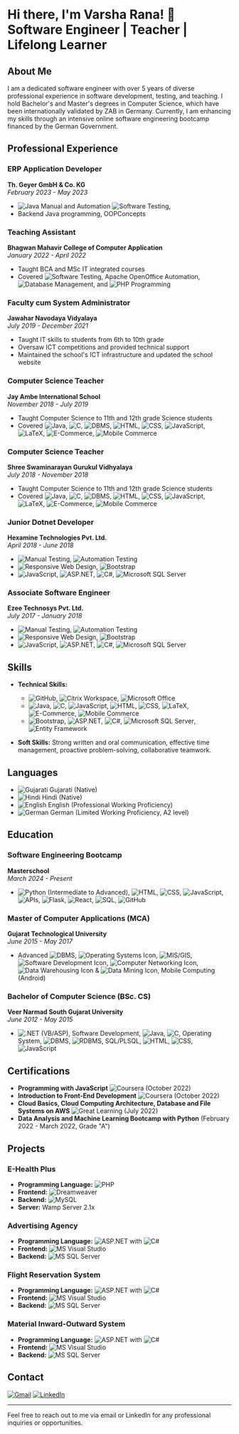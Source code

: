 # Hi there, I'm Varsha Rana! 👋  Software Engineer | Teacher | Lifelong Learner

## About Me
I am a dedicated software engineer with over 5 years of diverse professional experience in software development, testing, and teaching. I hold Bachelor's and Master's degrees in Computer Science, which have been internationally validated by ZAB in Germany. Currently, I am enhancing my skills through an intensive online software engineering bootcamp financed by the German Government.

## Professional Experience
### ERP Application Developer
**Th. Geyer GmbH & Co. KG**  
*February 2023 - May 2023*  
- ![Java](https://img.shields.io/badge/-Java-007396?style=flat&logo=java&logoColor=white) Manual and Automation ![Software Testing](https://img.shields.io/badge/-Software%20Testing-6DB33F?style=flat&logo=checkmarx&logoColor=white),
- Backend Java programming, OOPConcepts

### Teaching Assistant
**Bhagwan Mahavir College of Computer Application**  
*January 2022 - April 2022*  
- Taught BCA and MSc IT integrated courses
- Covered ![Software Testing](https://img.shields.io/badge/-Software%20Testing-6DB33F?style=flat&logo=checkmarx&logoColor=white), Apache OpenOffice Automation, ![Database Management](https://img.shields.io/badge/-DBMS-003B57?style=flat&logo=databricks&logoColor=white), and ![PHP](https://img.shields.io/badge/-PHP-777BB4?style=flat&logo=php&logoColor=white) Programming

### Faculty cum System Administrator
**Jawahar Navodaya Vidyalaya**  
*July 2019 - December 2021*  
- Taught IT skills to students from 6th to 10th grade
- Oversaw ICT competitions and provided technical support
- Maintained the school's ICT infrastructure and updated the school website

### Computer Science Teacher
**Jay Ambe International School**  
*November 2018 - July 2019*  
- Taught Computer Science to 11th and 12th grade Science students
- Covered ![Java](https://img.shields.io/badge/-Java-007396?style=flat&logo=java&logoColor=white), ![C](https://img.shields.io/badge/-C-A8B9CC?style=flat&logo=c&logoColor=white), ![DBMS](https://img.shields.io/badge/-DBMS-003B57?style=flat&logo=databricks&logoColor=white), ![HTML](https://img.shields.io/badge/-HTML-E34F26?style=flat&logo=html5&logoColor=white), ![CSS](https://img.shields.io/badge/-CSS-1572B6?style=flat&logo=css3&logoColor=white), ![JavaScript](https://img.shields.io/badge/-JavaScript-F7DF1E?style=flat&logo=javascript&logoColor=white), ![LaTeX](https://img.shields.io/badge/-LaTeX-008080?style=flat&logo=latex&logoColor=white), ![E-Commerce](https://img.shields.io/badge/-E--Commerce-00A99D?style=flat&logo=shopify&logoColor=white), ![Mobile Commerce](https://img.shields.io/badge/-Mobile%20Commerce-00A99D?style=flat&logo=shopify&logoColor=white)

### Computer Science Teacher
**Shree Swaminarayan Gurukul Vidhyalaya**  
*July 2018 - November 2018*  
- Taught Computer Science to 11th and 12th grade Science students
- Covered ![Java](https://img.shields.io/badge/-Java-007396?style=flat&logo=java&logoColor=white), ![C](https://img.shields.io/badge/-C-A8B9CC?style=flat&logo=c&logoColor=white), ![DBMS](https://img.shields.io/badge/-DBMS-003B57?style=flat&logo=databricks&logoColor=white), ![HTML](https://img.shields.io/badge/-HTML-E34F26?style=flat&logo=html5&logoColor=white), ![CSS](https://img.shields.io/badge/-CSS-1572B6?style=flat&logo=css3&logoColor=white), ![JavaScript](https://img.shields.io/badge/-JavaScript-F7DF1E?style=flat&logo=javascript&logoColor=white), ![LaTeX](https://img.shields.io/badge/-LaTeX-008080?style=flat&logo=latex&logoColor=white), ![E-Commerce](https://img.shields.io/badge/-E--Commerce-00A99D?style=flat&logo=shopify&logoColor=white), ![Mobile Commerce](https://img.shields.io/badge/-Mobile%20Commerce-00A99D?style=flat&logo=shopify&logoColor=white)

### Junior Dotnet Developer
**Hexamine Technologies Pvt. Ltd.**  
*April 2018 - June 2018*  
- ![Manual Testing](https://img.shields.io/badge/-Manual%20Testing-007396?style=flat&logo=checkmarx&logoColor=white), ![Automation Testing](https://img.shields.io/badge/-Automation%20Testing-6DB33F?style=flat&logo=checkmarx&logoColor=white)
- ![Responsive Web Design](https://img.shields.io/badge/-Responsive%20Web%20Design-1572B6?style=flat&logo=css3&logoColor=white), ![Bootstrap](https://img.shields.io/badge/-Bootstrap-563D7C?style=flat&logo=bootstrap&logoColor=white)
- ![JavaScript](https://img.shields.io/badge/-JavaScript-F7DF1E?style=flat&logo=javascript&logoColor=white), ![ASP.NET](https://img.shields.io/badge/-ASP.NET-512BD4?style=flat&logo=dot-net&logoColor=white), ![C#](https://img.shields.io/badge/-C%23-239120?style=flat&logo=c-sharp&logoColor=white), ![Microsoft SQL Server](https://img.shields.io/badge/-SQL%20Server-CC2927?style=flat&logo=microsoft-sql-server&logoColor=white)

### Associate Software Engineer
**Ezee Technosys Pvt. Ltd.**  
*July 2017 - January 2018*  
- ![Manual Testing](https://img.shields.io/badge/-Manual%20Testing-007396?style=flat&logo=checkmarx&logoColor=white), ![Automation Testing](https://img.shields.io/badge/-Automation%20Testing-6DB33F?style=flat&logo=checkmarx&logoColor=white)
- ![Responsive Web Design](https://img.shields.io/badge/-Responsive%20Web%20Design-1572B6?style=flat&logo=css3&logoColor=white), ![Bootstrap](https://img.shields.io/badge/-Bootstrap-563D7C?style=flat&logo=bootstrap&logoColor=white)
- ![JavaScript](https://img.shields.io/badge/-JavaScript-F7DF1E?style=flat&logo=javascript&logoColor=white), ![ASP.NET](https://img.shields.io/badge/-ASP.NET-512BD4?style=flat&logo=dot-net&logoColor=white), ![C#](https://img.shields.io/badge/-C%23-239120?style=flat&logo=c-sharp&logoColor=white), ![Microsoft SQL Server](https://img.shields.io/badge/-SQL%20Server-CC2927?style=flat&logo=microsoft-sql-server&logoColor=white)

## Skills
- **Technical Skills:** 
  - ![GitHub](https://img.shields.io/badge/-GitHub-181717?style=flat&logo=github&logoColor=white), ![Citrix Workspace](https://img.shields.io/badge/-Citrix%20Workspace-452170?style=flat&logo=citrix&logoColor=white), ![Microsoft Office](https://img.shields.io/badge/-Microsoft%20Office-D83B01?style=flat&logo=microsoft-office&logoColor=white)
  - ![Java](https://img.shields.io/badge/-Java-007396?style=flat&logo=java&logoColor=white), ![C](https://img.shields.io/badge/-C-A8B9CC?style=flat&logo=c&logoColor=white), ![JavaScript](https://img.shields.io/badge/-JavaScript-F7DF1E?style=flat&logo=javascript&logoColor=white), ![HTML](https://img.shields.io/badge/-HTML-E34F26?style=flat&logo=html5&logoColor=white), ![CSS](https://img.shields.io/badge/-CSS-1572B6?style=flat&logo=css3&logoColor=white), ![LaTeX](https://img.shields.io/badge/-LaTeX-008080?style=flat&logo=latex&logoColor=white), ![E-Commerce](https://img.shields.io/badge/-E--Commerce-00A99D?style=flat&logo=shopify&logoColor=white), ![Mobile Commerce](https://img.shields.io/badge/-Mobile%20Commerce-00A99D?style=flat&logo=shopify&logoColor=white)
  - ![Bootstrap](https://img.shields.io/badge/-Bootstrap-563D7C?style=flat&logo=bootstrap&logoColor=white), ![ASP.NET](https://img.shields.io/badge/-ASP.NET-512BD4?style=flat&logo=dot-net&logoColor=white), ![C#](https://img.shields.io/badge/-C%23-239120?style=flat&logo=c-sharp&logoColor=white), ![Microsoft SQL Server](https://img.shields.io/badge/-SQL%20Server-CC2927?style=flat&logo=microsoft-sql-server&logoColor=white), ![Entity Framework](https://img.shields.io/badge/-Entity%20Framework-512BD4?style=flat&logo=dot-net&logoColor=white)

- **Soft Skills:** Strong written and oral communication, effective time management, proactive problem-solving, collaborative teamwork.

## Languages
- ![Gujarati](https://img.shields.io/badge/-Gujarati-FF9933?style=flat&logoColor=white) Gujarati (Native)
- ![Hindi](https://img.shields.io/badge/-Hindi-FC4C02?style=flat&logoColor=white) Hindi (Native)
- ![English](https://img.shields.io/badge/-English-3C9CDC?style=flat&logoColor=white) English (Professional Working Proficiency)
- ![German](https://img.shields.io/badge/-German-FFD700?style=flat&logoColor=white) German (Limited Working Proficiency, A2 level)

## Education
### Software Engineering Bootcamp
**Masterschool**  
*March 2024 - Present*  
- ![Python](https://img.shields.io/badge/-Python-3776AB?style=flat&logo=python&logoColor=white) (Intermediate to Advanced), ![HTML](https://img.shields.io/badge/-HTML-E34F26?style=flat&logo=html5&logoColor=white), ![CSS](https://img.shields.io/badge/-CSS-1572B6?style=flat&logo=css3&logoColor=white), ![JavaScript](https://img.shields.io/badge/-JavaScript-F7DF1E?style=flat&logo=javascript&logoColor=white), ![APIs](https://img.shields.io/badge/-APIs-00457C?style=flat&logo=api&logoColor=white), ![Flask](https://img.shields.io/badge/-Flask-000000?style=flat&logo=flask&logoColor=white), ![React](https://img.shields.io/badge/-React-61DAFB?style=flat&logo=react&logoColor=white), ![SQL](https://img.shields.io/badge/-SQL-CC2927?style=flat&logo=microsoft-sql-server&logoColor=white), ![GitHub](https://img.shields.io/badge/-GitHub-181717?style=flat&logo=github&logoColor=white)

### Master of Computer Applications (MCA)
**Gujarat Technological University**  
*June 2015 - May 2017*  
- Advanced ![DBMS](https://img.shields.io/badge/-DBMS-003B57?style=flat&logo=mysql&logoColor=white), ![Operating Systems Icon](https://img.shields.io/badge/-Operating%20Systems-0078D6?style=flat&logo=windows&logoColor=white), ![MIS/GIS](https://img.shields.io/badge/-MIS/GIS-007396?style=flat&logo=arcgis&logoColor=white), ![Software Development Icon](https://img.shields.io/badge/-Software%20Development-239120?style=flat&logo=github&logoColor=white), ![Computer Networking Icon](https://img.shields.io/badge/-Computer%20Networking-0078D4?style=flat&logo=cisco&logoColor=white), ![Data Warehousing Icon](https://img.shields.io/badge/-Data%20Warehousing-FF5733?style=flat&logo=apache&logoColor=white) & ![Data Mining Icon](https://img.shields.io/badge/-Data%20Mining-3DDC84?style=flat&logo=python&logoColor=white), Mobile Computing (Android)

### Bachelor of Computer Science (BSc. CS)
**Veer Narmad South Gujarat University**  
*June 2012 - May 2015*  
- ![.NET](https://img.shields.io/badge/-.NET-512BD4?style=flat&logo=dot-net&logoColor=white) (VB/ASP), Software Development, ![Java](https://img.shields.io/badge/-Java-007396?style=flat&logo=java&logoColor=white), ![C](https://img.shields.io/badge/-C-A8B9CC?style=flat&logo=c&logoColor=white), Operating System, ![DBMS](https://img.shields.io/badge/-DBMS-003B57?style=flat&logo=databricks&logoColor=white), ![RDBMS](https://img.shields.io/badge/-RDBMS-CC2927?style=flat&logo=microsoft-sql-server&logoColor=white), SQL/PLSQL, ![HTML](https://img.shields.io/badge/-HTML-E34F26?style=flat&logo=html5&logoColor=white), ![CSS](https://img.shields.io/badge/-CSS-1572B6?style=flat&logo=css3&logoColor=white), ![JavaScript](https://img.shields.io/badge/-JavaScript-F7DF1E?style=flat&logo=javascript&logoColor=white)

## Certifications
- **Programming with JavaScript** ![Coursera](https://img.shields.io/badge/-Coursera-0056D2?style=flat&logo=coursera&logoColor=white) (October 2022)
- **Introduction to Front-End Development** ![Coursera](https://img.shields.io/badge/-Coursera-0056D2?style=flat&logo=coursera&logoColor=white) (October 2022)
- **Cloud Basics, Cloud Computing Architecture, Database and File Systems on AWS** ![Great Learning](https://img.shields.io/badge/-Great%20Learning-0056D2?style=flat&logo=greatlearning&logoColor=white) (July 2022)
- **Data Analysis and Machine Learning Bootcamp with Python** (February 2022 - March 2022, Grade "A")

## Projects
### E-Health Plus
- **Programming Language:** ![PHP](https://img.shields.io/badge/-PHP-777BB4?style=flat&logo=php&logoColor=white)
- **Frontend:** ![Dreamweaver](https://img.shields.io/badge/-Dreamweaver-FF61F6?style=flat&logo=adobe-dreamweaver&logoColor=white)
- **Backend:** ![MySQL](https://img.shields.io/badge/-MySQL-4479A1?style=flat&logo=mysql&logoColor=white)
- **Server:** Wamp Server 2.1x

### Advertising Agency
- **Programming Language:** ![ASP.NET](https://img.shields.io/badge/-ASP.NET-512BD4?style=flat&logo=dot-net&logoColor=white) with ![C#](https://img.shields.io/badge/-C%23-239120?style=flat&logo=c-sharp&logoColor=white)
- **Frontend:** ![MS Visual Studio](https://img.shields.io/badge/-MS%20Visual%20Studio-5C2D91?style=flat&logo=visual-studio&logoColor=white)
- **Backend:** ![MS SQL Server](https://img.shields.io/badge/-SQL%20Server-CC2927?style=flat&logo=microsoft-sql-server&logoColor=white)

### Flight Reservation System
- **Programming Language:** ![ASP.NET](https://img.shields.io/badge/-ASP.NET-512BD4?style=flat&logo=dot-net&logoColor=white) with ![C#](https://img.shields.io/badge/-C%23-239120?style=flat&logo=c-sharp&logoColor=white)
- **Frontend:** ![MS Visual Studio](https://img.shields.io/badge/-MS%20Visual%20Studio-5C2D91?style=flat&logo=visual-studio&logoColor=white)
- **Backend:** ![MS SQL Server](https://img.shields.io/badge/-SQL%20Server-CC2927?style=flat&logo=microsoft-sql-server&logoColor=white)

### Material Inward-Outward System
- **Programming Language:** ![ASP.NET](https://img.shields.io/badge/-ASP.NET-512BD4?style=flat&logo=dot-net&logoColor=white) with ![C#](https://img.shields.io/badge/-C%23-239120?style=flat&logo=c-sharp&logoColor=white)
- **Frontend:** ![MS Visual Studio](https://img.shields.io/badge/-MS%20Visual%20Studio-5C2D91?style=flat&logo=visual-studio&logoColor=white)
- **Backend:** ![MS SQL Server](https://img.shields.io/badge/-SQL%20Server-CC2927?style=flat&logo=microsoft-sql-server&logoColor=white)

## Contact
[![Gmail](https://img.icons8.com/color/48/000000/gmail.png)](mailto:ranavarsha710@gmail.com)  [![LinkedIn](https://img.icons8.com/color/48/000000/linkedin.png)](https://www.linkedin.com/in/varsha-rana-bbab6b158)


---

Feel free to reach out to me via email or LinkedIn for any professional inquiries or opportunities.

